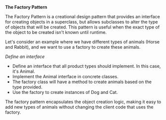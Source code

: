 **The Factory Pattern**

The Factory Pattern is a creational design pattern that provides an interface for creating objects in a superclass, but allows subclasses to alter the type of objects that will be created. This pattern is useful when the exact type of the object to be created isn't known until runtime.

Let's consider an example where we have different types of animals (Horse and Rabbit), and we want to use a factory to create these animals.

*Define an interface*

- Define an interface that all product types should implement. In this case, it's Animal.
- Implement the Animal interface in concrete classes.
- The factory class will have a method to create animals based on the type provided.
- Use the factory to create instances of Dog and Cat.

The factory pattern encapsulates the object creation logic, making it easy to add new types of animals without changing the client code that uses the factory.
